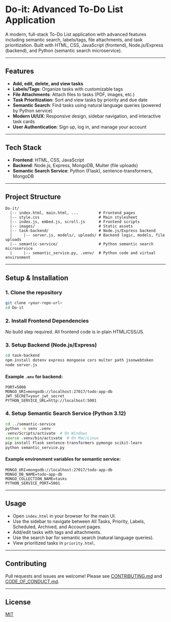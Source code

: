 # Do-it: Advanced To-Do List Application

A modern, full-stack To-Do List application with advanced features including semantic search, labels/tags, file attachments, and task prioritization. Built with HTML, CSS, JavaScript (frontend), Node.js/Express (backend), and Python (semantic search microservice).

---

## Features
- **Add, edit, delete, and view tasks**
- **Labels/Tags**: Organize tasks with customizable tags
- **File Attachments**: Attach files to tasks (PDF, images, etc.)
- **Task Prioritization**: Sort and view tasks by priority and due date
- **Semantic Search**: Find tasks using natural language queries (powered by Python service)
- **Modern UI/UX**: Responsive design, sidebar navigation, and interactive task cards
- **User Authentication**: Sign up, log in, and manage your account

---

## Tech Stack
- **Frontend**: HTML, CSS, JavaScript
- **Backend**: Node.js, Express, MongoDB, Multer (file uploads)
- **Semantic Search Service**: Python (Flask), sentence-transformers, MongoDB

---

## Project Structure
```
Do-it/
  |-- index.html, main.html, ...         # Frontend pages
  |-- style.css                          # Main stylesheet
  |-- index.js, embed.js, scroll.js      # Frontend scripts
  |-- images/                            # Static assets
  |-- task-backend/                      # Node.js/Express backend
  |     |-- server.js, models/, uploads/ # Backend logic, models, file uploads
  |-- semantic-service/                  # Python semantic search microservice
  |     |-- semantic_service.py, .venv/  # Python code and virtual environment
```

---

## Setup & Installation

### 1. Clone the repository
```bash
git clone <your-repo-url>
cd Do-it
```

### 2. Install Frontend Dependencies
No build step required. All frontend code is in plain HTML/CSS/JS.

### 3. Setup Backend (Node.js/Express)
```bash
cd task-backend
npm install dotenv express mongoose cors multer path jsonwebtoken
node server.js
```

#### Example `.env` for backend:
```
PORT=5000
MONGO_URI=mongodb://localhost:27017/todo-app-db
JWT_SECRET=your_jwt_secret
PYTHON_SERVICE_URL=http://localhost:5001
```

### 4. Setup Semantic Search Service (Python 3.12)
```bash
cd ../semantic-service
python -m venv .venv
.venv/Scripts/activate  # On Windows
source .venv/bin/activate  # On Mac/Linux
pip install Flask sentence-transformers pymongo scikit-learn 
python semantic_service.py
```

#### Example environment variables for semantic service:
```
MONGO_URI=mongodb://localhost:27017/todo-app-db
MONGO_DB_NAME=todo-app-db
MONGO_COLLECTION_NAME=tasks
PYTHON_SERVICE_PORT=5001
```

---

## Usage
- Open `index.html` in your browser for the main UI.
- Use the sidebar to navigate between All Tasks, Priority, Labels, Scheduled, Archived, and Account pages.
- Add/edit tasks with tags and attachments.
- Use the search bar for semantic search (natural language queries).
- View prioritized tasks in `priority.html`.

---

## Contributing
Pull requests and issues are welcome! Please see [CONTRIBUTING.md](CONTRIBUTING.md) and [CODE_OF_CONDUCT.md](CODE_OF_CONDUCT.md).

---

## License
[MIT](LICENSE)
